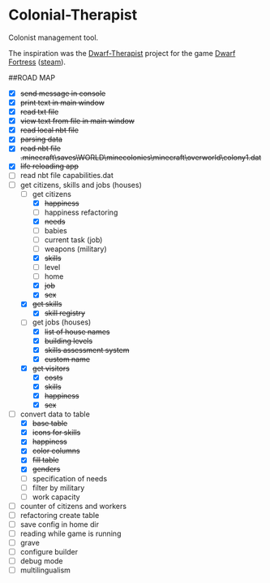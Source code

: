 # Colonial-Therapist

Colonist management tool.

The inspiration was the [Dwarf-Therapist](https://github.com/Dwarf-Therapist/Dwarf-Therapist) project for the game [Dwarf Fortress](http://www.bay12games.com/dwarves/) ([steam](https://store.steampowered.com/app/975370/Dwarf_Fortress/)).

##ROAD MAP

- [x] ~~send message in console~~
- [x] ~~print text in main window~~
- [x] ~~read txt file~~
- [x] ~~view text from file in main window~~
- [x] ~~read local nbt file~~
- [x] ~~parsing data~~
- [x] ~~read nbt file .minecraft\saves\WORLD\minecolonies\minecraft\overworld\colony1.dat~~
- [x] ~~life reloading app~~
- [ ] read nbt file capabilities.dat
- [ ] get citizens, skills and jobs (houses)
  - [ ] get citizens
    - [x] ~~happiness~~
    - [ ] happiness refactoring
    - [x] ~~needs~~
    - [ ] babies
    - [ ] current task (job)
    - [ ] weapons (military)
    - [x] ~~skills~~
    - [ ] level
    - [ ] home
    - [x] ~~job~~
    - [x] ~~sex~~
  - [x] ~~get skills~~
    - [x] ~~skill registry~~
  - [ ] get jobs (houses)
    - [x] ~~list of house names~~
    - [x] ~~building levels~~
    - [x] ~~skills assessment system~~
    - [x] ~~custom name~~
  - [x] ~~get visitors~~
    - [x] ~~costs~~
    - [x] ~~skills~~
    - [x] ~~happiness~~
    - [x] ~~sex~~
- [ ] convert data to table
  - [x] ~~base table~~
  - [x] ~~icons for skills~~
  - [x] ~~happiness~~
  - [x] ~~color columns~~
  - [x] ~~fill table~~
  - [x] ~~genders~~
  - [ ] specification of needs
  - [ ] filter by military
  - [ ] work capacity 
- [ ] counter of citizens and workers 
- [ ] refactoring create table 
- [ ] save config in home dir
- [ ] reading while game is running
- [ ] grave
- [ ] configure builder
- [ ] debug mode
- [ ] multilingualism